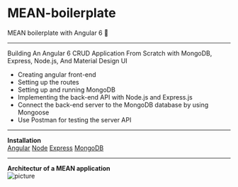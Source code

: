 # MEAN-boilerplate
MEAN boilerplate with Angular 6 :rocket:
***
Building An Angular 6 CRUD Application From Scratch with MongoDB, Express, Node.js, And Material Design UI

* Creating angular front-end
* Setting up the routes
* Setting up and running MongoDB 
* Implementing the back-end API with Node.js and Express.js
* Connect the back-end server to the MongoDB database by using Mongoose
* Use Postman for testing the server API
***  
**Installation**  
[Angular](https://angular.io/)
[Node](https://nodejs.org/en/)
[Express](https://expressjs.com/)
[MongoDB](https://www.mongodb.com/) 
***
**Architectur of a MEAN application**  
![picture](http://www.teclogiq.com/images/mean-stack-diagram.jpg)
